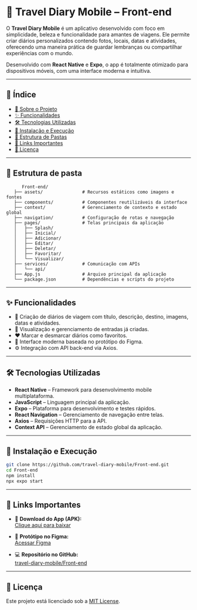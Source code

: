 # 📖 Travel Diary Mobile – Front-end

O **Travel Diary Mobile** é um aplicativo desenvolvido com foco em simplicidade, beleza e funcionalidade para amantes de viagens. Ele permite criar diários personalizados contendo fotos, locais, datas e atividades, oferecendo uma maneira prática de guardar lembranças ou compartilhar experiências com o mundo.

Desenvolvido com **React Native** e **Expo**, o app é totalmente otimizado para dispositivos móveis, com uma interface moderna e intuitiva.

---

## 📑 Índice

- [📱 Sobre o Projeto](#-travel-diary-mobile--front-end)
- [✨ Funcionalidades](#-funcionalidades)
- [🛠️ Tecnologias Utilizadas](#-tecnologias-utilizadas)
- [🚀 Instalação e Execução](#-instalação-e-execução)
- [📁 Estrutura de Pastas](#-estrutura-de-pastas)
- [🔗 Links Importantes](#-links-importantes)
- [📄 Licença](#-licença)
  
---

## 📁 Estrutura de pasta

```
      Front-end/
   ├── assets/               # Recursos estáticos como imagens e fontes
   ├── components/           # Componentes reutilizáveis da interface
   ├── context/              # Gerenciamento de contexto e estado global
   ├── navigation/           # Configuração de rotas e navegação
   ├── pages/                # Telas principais da aplicação
   │   ├── Splash/
   │   ├── Inicial/
   │   ├── Adicionar/
   │   ├── Editar/
   │   ├── Deletar/
   │   ├── Favoritar/
   │   └── Visualizar/
   ├── services/             # Comunicação com APIs
   │   └── api/
   ├── App.js                # Arquivo principal da aplicação
   └── package.json          # Dependências e scripts do projeto
```
---

## ✨ Funcionalidades

- 📝 Criação de diários de viagem com título, descrição, destino, imagens, datas e atividades.
- 👀 Visualização e gerenciamento de entradas já criadas.
- ❤️ Marcar e desmarcar diários como favoritos.
- 🎨 Interface moderna baseada no protótipo do Figma.
- ⚙️ Integração com API back-end via Axios.

---

## 🛠️ Tecnologias Utilizadas

- **React Native** – Framework para desenvolvimento mobile multiplataforma.
- **JavaScript** – Linguagem principal da aplicação.
- **Expo** – Plataforma para desenvolvimento e testes rápidos.
- **React Navigation** – Gerenciamento de navegação entre telas.
- **Axios** – Requisições HTTP para a API.
- **Context API** – Gerenciamento de estado global da aplicação.

---

## 🚀 Instalação e Execução

```bash
git clone https://github.com/travel-diary-mobile/Front-end.git
cd Front-end
npm install
npx expo start
```

---

## 🔗 Links Importantes

- 📲 **Download do App (APK):**  
  [Clique aqui para baixar](https://www.mediafire.com/file/7q4wcrsxt4a7epc/application-fd521f38-f6b9-4ee7-9329-5483675831cc.apk/file)

- 🎨 **Protótipo no Figma:**  
  [Acessar Figma](https://www.figma.com/design/DyR3XTthIUz1Z6LVTiojDJ/Untitled?node-id=0-1&t=4hL7LAHbHEyp9L9D-1)

- 💻 **Repositório no GitHub:**  
  [travel-diary-mobile/Front-end](https://github.com/travel-diary-mobile/Front-end.git)

---

## 📄 Licença

Este projeto está licenciado sob a [MIT License](https://opensource.org/licenses/MIT).
